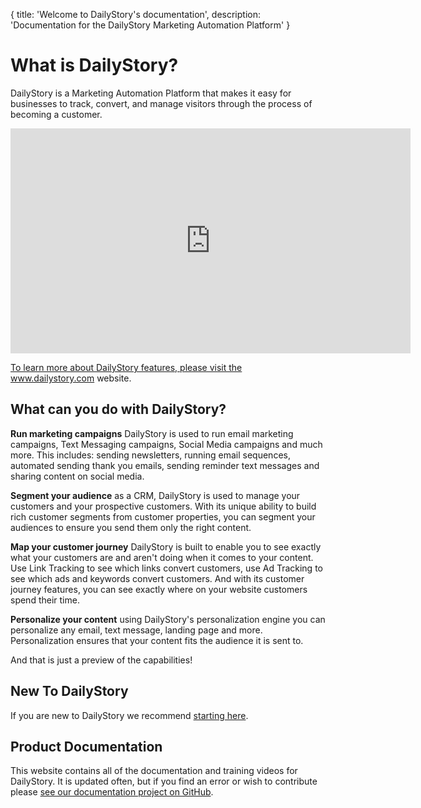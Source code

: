 {
	title: 'Welcome to DailyStory\'s documentation',
	description: 'Documentation for the DailyStory Marketing Automation Platform'
}
# What is DailyStory?
DailyStory is a Marketing Automation Platform that makes it easy for businesses to track, convert, and manage visitors through the process of becoming a customer.

<iframe width="640" height="360" src="https://player.vimeo.com/video/281157722" frameborder="0" allowFullScreen mozallowfullscreen webkitAllowFullScreen></iframe>

<a href="https://www.dailystory.com">To learn more about DailyStory features, please visit the www.dailystory.com website.</a>

## What can you do with DailyStory?
**Run marketing campaigns** DailyStory is used to run email marketing campaigns, Text Messaging campaigns, Social Media campaigns and much more. This includes: sending newsletters, running email sequences, automated sending thank you emails, sending reminder text messages and sharing content on social media.

**Segment your audience** as a CRM, DailyStory is used to manage your customers and your prospective customers. With its unique ability to build rich customer segments from customer properties, you can segment your audiences to ensure you send them only the right content.

**Map your customer journey** DailyStory is built to enable you to see exactly what your customers are and aren't doing when it comes to your content. Use Link Tracking to see which links convert customers, use Ad Tracking to see which ads and keywords convert customers. And with its customer journey features, you can see exactly where on your website customers spend their time.

**Personalize your content** using DailyStory's personalization engine you can personalize any email, text message, landing page and more. Personalization ensures that your content fits the audience it is sent to.

And that is just a preview of the capabilities! 

## New To DailyStory
If you are new to DailyStory we recommend [starting here](/quickstart).

## Product Documentation
This website contains all of the documentation and training videos for DailyStory. It is updated often, but if you find an error or wish to contribute please <a target="_blank" href="https://github.com/dailystory/docs">see our documentation project on GitHub</a>.